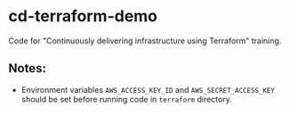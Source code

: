 # cd-terraform-demo

Code for "Continuously delivering infrastructure using Terraform" training.

## Notes:

* Environment variables `AWS_ACCESS_KEY_ID` and `AWS_SECRET_ACCESS_KEY` should be set before running code in `terraform` directory.

